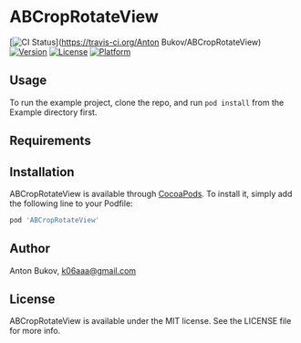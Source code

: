 # ABCropRotateView

[![CI Status](http://img.shields.io/travis/k06a/ABCropRotateView.svg?style=flat)](https://travis-ci.org/Anton Bukov/ABCropRotateView)
[![Version](https://img.shields.io/cocoapods/v/ABCropRotateView.svg?style=flat)](http://cocoapods.org/pods/ABCropRotateView)
[![License](https://img.shields.io/cocoapods/l/ABCropRotateView.svg?style=flat)](http://cocoapods.org/pods/ABCropRotateView)
[![Platform](https://img.shields.io/cocoapods/p/ABCropRotateView.svg?style=flat)](http://cocoapods.org/pods/ABCropRotateView)

## Usage

To run the example project, clone the repo, and run `pod install` from the Example directory first.

## Requirements

## Installation

ABCropRotateView is available through [CocoaPods](http://cocoapods.org). To install
it, simply add the following line to your Podfile:

```ruby
pod 'ABCropRotateView'
```

## Author

Anton Bukov, k06aaa@gmail.com

## License

ABCropRotateView is available under the MIT license. See the LICENSE file for more info.
